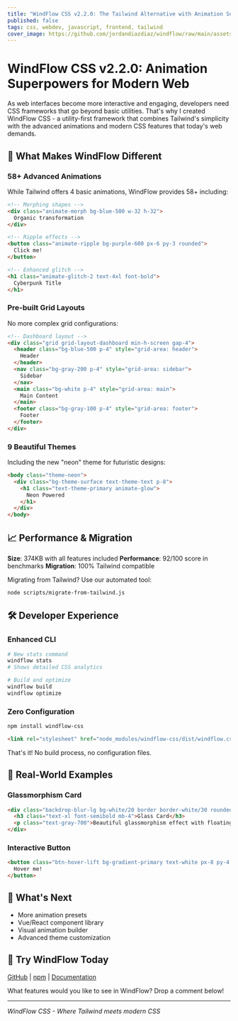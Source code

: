 ```yaml
---
title: "WindFlow CSS v2.2.0: The Tailwind Alternative with Animation Superpowers"
published: false
tags: css, webdev, javascript, frontend, tailwind
cover_image: https://github.com/jordandiazdiaz/windflow/raw/main/assets/cover.png
---
```


# WindFlow CSS v2.2.0: Animation Superpowers for Modern Web

As web interfaces become more interactive and engaging, developers need CSS frameworks that go beyond basic utilities. That's why I created WindFlow CSS - a utility-first framework that combines Tailwind's simplicity with the advanced animations and modern CSS features that today's web demands.

## 🚀 What Makes WindFlow Different

### 58+ Advanced Animations
While Tailwind offers 4 basic animations, WindFlow provides 58+ including:

```html
<!-- Morphing shapes -->
<div class="animate-morph bg-blue-500 w-32 h-32">
  Organic transformation
</div>

<!-- Ripple effects -->
<button class="animate-ripple bg-purple-600 px-6 py-3 rounded">
  Click me!
</button>

<!-- Enhanced glitch -->
<h1 class="animate-glitch-2 text-4xl font-bold">
  Cyberpunk Title
</h1>
```

### Pre-built Grid Layouts
No more complex grid configurations:

```html
<!-- Dashboard layout -->
<div class="grid grid-layout-dashboard min-h-screen gap-4">
  <header class="bg-blue-500 p-4" style="grid-area: header">
    Header
  </header>
  <nav class="bg-gray-200 p-4" style="grid-area: sidebar">
    Sidebar
  </nav>
  <main class="bg-white p-4" style="grid-area: main">
    Main Content
  </main>
  <footer class="bg-gray-100 p-4" style="grid-area: footer">
    Footer
  </footer>
</div>
```

### 9 Beautiful Themes
Including the new "neon" theme for futuristic designs:

```html
<body class="theme-neon">
  <div class="bg-theme-surface text-theme-text p-8">
    <h1 class="text-theme-primary animate-glow">
      Neon Powered
    </h1>
  </div>
</body>
```

## 📈 Performance & Migration

**Size**: 374KB with all features included
**Performance**: 92/100 score in benchmarks
**Migration**: 100% Tailwind compatible

Migrating from Tailwind? Use our automated tool:
```bash
node scripts/migrate-from-tailwind.js
```

## 🛠️ Developer Experience

### Enhanced CLI
```bash
# New stats command
windflow stats
# Shows detailed CSS analytics

# Build and optimize
windflow build
windflow optimize
```

### Zero Configuration
```bash
npm install windflow-css
```

```html
<link rel="stylesheet" href="node_modules/windflow-css/dist/windflow.css">
```

That's it! No build process, no configuration files.

## 🎯 Real-World Examples

### Glassmorphism Card
```html
<div class="backdrop-blur-lg bg-white/20 border border-white/30 rounded-xl p-6 animate-float">
  <h3 class="text-xl font-semibold mb-4">Glass Card</h3>
  <p class="text-gray-700">Beautiful glassmorphism effect with floating animation.</p>
</div>
```

### Interactive Button
```html
<button class="btn-hover-lift bg-gradient-primary text-white px-8 py-4 rounded-lg animate-pulse">
  Hover me!
</button>
```

## 🔮 What's Next

- More animation presets
- Vue/React component library
- Visual animation builder
- Advanced theme customization

## 🌟 Try WindFlow Today

[GitHub](https://github.com/jordandiazdiaz/windflow) | [npm](https://npmjs.com/package/windflow-css) | [Documentation](https://github.com/jordandiazdiaz/windflow#readme)

What features would you like to see in WindFlow? Drop a comment below!

---

*WindFlow CSS - Where Tailwind meets modern CSS*